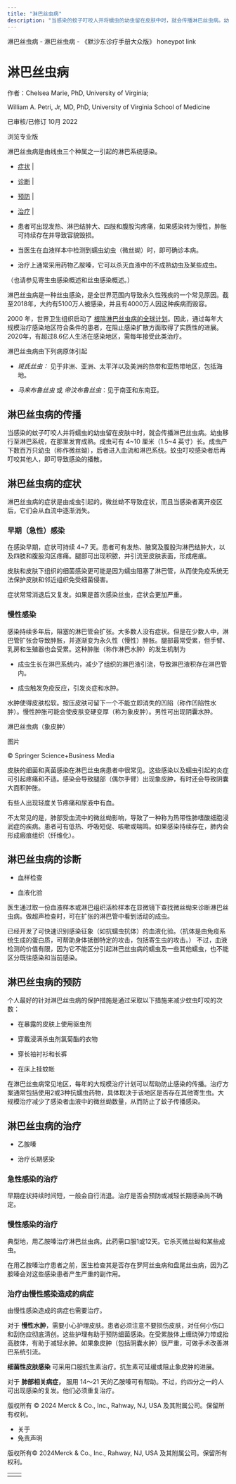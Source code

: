 ```yaml
---
title: "淋巴丝虫病"
description: "当感染的蚊子叮咬人并将蠕虫的幼虫留在皮肤中时，就会传播淋巴丝虫病。幼虫移行至淋巴系统，在那里发育成熟。成虫可有 4~10 厘米（1.5~4 英寸）长。成虫产下数百万只幼虫（称作微丝蚴），后者进入血流和淋巴系统。蚊虫叮咬感染者后再叮咬其他人，即可导致感染的播散。"
---
```


﻿淋巴丝虫病 \- 淋巴丝虫病 \- 《默沙东诊疗手册大众版》 honeypot link

# 淋巴丝虫病

作者：Chelsea Marie, PhD, University of Virginia;

William A. Petri, Jr, MD, PhD, University of Virginia School of Medicine

已审核/已修订 10月 2022

浏览专业版

淋巴丝虫病是由线虫三个种属之一引起的淋巴系统感染。

- [症状](#症状_v14457978_zh) \|
- [诊断](#诊断_v14457998_zh) \|
- [预防](#预防_v14458005_zh) \|
- [治疗](#治疗_v14458022_zh) \|

- 患者可出现发热、淋巴结肿大、四肢和腹股沟疼痛，如果感染转为慢性，肿胀可持续存在并导致容貌毁损。

- 当医生在血液样本中检测到蠕虫幼虫（微丝蚴）时，即可确诊本病。

- 治疗上通常采用药物乙胺嗪，它可以杀灭血液中的不成熟幼虫及某些成虫。


（也请参见寄生虫感染概述和丝虫感染概述。）

淋巴丝虫病是一种丝虫感染，是全世界范围内导致永久性残疾的一个常见原因。截至2018年，大约有5100万人被感染，并且有4000万人因这种疾病而毁容。

2000 年，世界卫生组织启动了 [根除淋巴丝虫病的全球计划](https://www.who.int/publications/i/item/who-wer9641-497-508)。因此，通过每年大规模治疗感染地区符合条件的患者，在阻止感染扩散方面取得了实质性的进展。2020年，有超过8.6亿人生活在感染地区，需每年接受此类治疗。

淋巴丝虫病由下列病原体引起

- _斑氏丝虫：_ 见于非洲、亚洲、太平洋以及美洲的热带和亚热带地区，包括海地。

- _马来布鲁丝虫_ 或 _帝汶布鲁丝虫_：见于南亚和东南亚。


## 淋巴丝虫病的传播

当感染的蚊子叮咬人并将蠕虫的幼虫留在皮肤中时，就会传播淋巴丝虫病。幼虫移行至淋巴系统，在那里发育成熟。成虫可有 4~10 厘米（1.5~4 英寸）长。成虫产下数百万只幼虫（称作微丝蚴），后者进入血流和淋巴系统。蚊虫叮咬感染者后再叮咬其他人，即可导致感染的播散。

## 淋巴丝虫病的症状

淋巴丝虫病的症状是由成虫引起的。微丝蚴不导致症状，而且当感染者离开疫区后，它们会从血流中逐渐消失。

### 早期（急性）感染

在感染早期，症状可持续 4~7 天。患者可有发热、腋窝及腹股沟淋巴结肿大，以及四肢和腹股沟区疼痛。腿部可出现积脓，并引流至皮肤表面，形成疤痕。

皮肤和皮肤下组织的细菌感染更可能是因为蠕虫阻塞了淋巴管，从而使免疫系统无法保护皮肤和邻近组织免受细菌侵害。

症状常常消退后又复发。如果是首次感染丝虫，症状会更加严重。

### 慢性感染

感染持续多年后，阻塞的淋巴管会扩张。大多数人没有症状。但是在少数人中，淋巴管扩张会导致肿胀，并逐渐变为永久性（慢性）肿胀。腿部最常受累，但手臂、乳房和生殖器也会受累。这种肿胀（称作淋巴水肿）的发生机制为

- 成虫生长在淋巴系统内，减少了组织的淋巴液引流，导致淋巴液积存在淋巴管内。

- 成虫触发免疫反应，引发炎症和水肿。


水肿使得皮肤松软。按压皮肤可留下一个不能立即消失的凹陷（称作凹陷性水肿）。慢性肿胀可能会使皮肤变硬变厚（称为象皮肿）。男性可出现阴囊水肿。

淋巴丝虫病（象皮肿）



图片

© Springer Science+Business Media

皮肤的细菌和真菌感染在淋巴丝虫病患者中很常见。这些感染以及蠕虫引起的炎症可引起疼痛和不适。感染会导致腿部（偶尔手臂）出现象皮肿，有时还会导致阴囊大面积肿胀。

有些人出现轻度关节疼痛和尿液中有血。

不太常见的是，肺部受血流中的微丝蚴影响，导致了一种称为热带性肺嗜酸细胞浸润症的疾病。患者可有低热、呼吸短促、咳嗽或喘鸣。如果感染持续存在，肺内会形成瘢痕组织（纤维化）。

## 淋巴丝虫病的诊断

- 血样检查

- 血液化验


医生通过取一份血液样本或淋巴组织活检样本在显微镜下查找微丝蚴来诊断淋巴丝虫病。做超声检查时，可在扩张的淋巴管中看到活动的成虫。

已经开发了可快速识别感染征象（如抗蠕虫抗体）的血液化验。（抗体是由免疫系统生成的蛋白质，可帮助身体抵御特定的攻击，包括寄生虫的攻击。） 不过，血液检测的价值有限，因为它不能区分引起淋巴丝虫病的蠕虫及一些其他蠕虫，也不能区分既往感染和当前感染。

## 淋巴丝虫病的预防

个人最好的针对淋巴丝虫病的保护措施是通过采取以下措施来减少蚊虫叮咬的次数：

- 在暴露的皮肤上使用驱虫剂

- 穿戴浸满杀虫剂氯菊酯的衣物

- 穿长袖衬衫和长裤

- 在床上挂蚊帐


在淋巴丝虫病常见地区，每年的大规模治疗计划可以帮助防止感染的传播。治疗方案通常包括使用2或3种抗蠕虫药物，具体取决于该地区是否存在其他寄生虫。大规模治疗减少了感染者血液中的微丝蚴数量，从而防止了蚊子传播感染。

## 淋巴丝虫病的治疗

- 乙胺嗪

- 治疗长期感染


### 急性感染的治疗

早期症状持续时间短，一般会自行消退。治疗是否会预防或减轻长期感染尚不确定。

### 慢性感染的治疗

典型地，用乙胺嗪治疗淋巴丝虫病。此药需口服1或12天。它杀灭微丝蚴和某些成虫。

在用乙胺嗪治疗患者之前，医生检查其是否存在罗阿丝虫病和盘尾丝虫病，因为乙胺嗪会对这些感染患者产生严重的副作用。

### 治疗由慢性感染造成的病症

由慢性感染造成的病症也需要治疗。

对于 **慢性水肿**，需要小心护理皮肤。患者必须注意不要损伤皮肤，对任何小伤口和刮伤应彻底清创。这些护理有助于预防细菌感染。在受累肢体上缠绕弹力带或抬高肢体，有助于减轻水肿。如果象皮肿（包括阴囊水肿）很严重，可做手术改善淋巴系统引流。

**细菌性皮肤感染** 可采用口服抗生素治疗。抗生素可延缓或阻止象皮肿的进展。

对于 **肺部相关病症，** 服用 14～21 天的乙胺嗪可有帮助。不过，约四分之一的人可出现感染的复发。他们必须重复治疗。



版权所有 © 2024
Merck & Co., Inc., Rahway, NJ, USA 及其附属公司。保留所有权利。

- 关于
- 免责声明

版权所有© 2024Merck & Co., Inc., Rahway, NJ, USA 及其附属公司。保留所有权利。

|     |     |
| --- | --- |
|  |  |